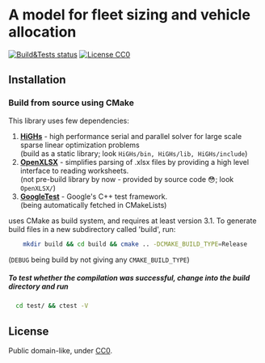 # A model for fleet sizing and vehicle allocation
[![Build&Tests status](https://github.com/FeggieBoss/BIA_MonthlySchedule/actions/workflows/c-cpp.yml/badge.svg)](https://github.com/FeggieBoss/BIA_MonthlySchedule/actions?query=workflow%3A"C++%20CI"+branch%3Amaster)
[![License CC0](https://img.shields.io/badge/license-CC0-blue.svg)](https://creativecommons.org/publicdomain/zero/1.0/)

## Installation
### Build from source using CMake
This library uses few dependencies:
1. [**HiGHs**](https://github.com/ERGO-Code/HiGHS/blob/master) - high performance serial and parallel solver for large scale sparse
linear optimization problems\
(build as a static library; look `HiGHs/bin, HiGHs/lib, HiGHs/include`)
2. [**OpenXLSX**](https://github.com/ycphs/openxlsx) - simplifies parsing of .xlsx files by providing a high level interface to reading worksheets.\
(not pre-build library by now - provided by source code 😳; look `OpenXLSX/`)
3. [**GoogleTest**](https://github.com/google/googletest) - Google's C++ test framework.\
(being automatically fetched in CMakeLists)

uses CMake as build system, and requires at least version 3.1. To generate build files in a new subdirectory called 'build', run:
```sh
    mkdir build && cd build && cmake .. -DCMAKE_BUILD_TYPE=Release
```
(`DEBUG` being build by not giving any `CMAKE_BUILD_TYPE`)
##### To test whether the compilation was successful, change into the build directory and run
```sh
  cd test/ && ctest -V
```

## License
Public domain-like, under [CC0](https://creativecommons.org/publicdomain/zero/1.0/).